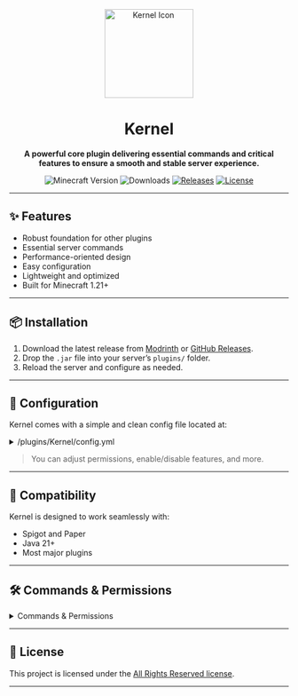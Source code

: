 <div align="center">

<a href="https://modrinth.com/plugin/kernel/" target="_blank" title="Kernel on Modrinth">
  <img width="160px" alt="Kernel Icon" src="https://cdn.modrinth.com/data/cached_images/86832cb77c5fbd391f7c7018f3e8369baf08ed9c.png">
</a>

<a name="readme-top"></a>

# Kernel

**A powerful core plugin delivering essential commands and critical features to ensure a smooth and stable server
experience.**

![Minecraft Version][minecraft_version_img]
![Downloads][downloads_img]
[![Releases][releases_img]][releases_url]
[![License][repo_license_img]][repo_license_url]

</div>

---

## ✨ Features

- Robust foundation for other plugins
- Essential server commands
- Performance-oriented design
- Easy configuration
- Lightweight and optimized
- Built for Minecraft 1.21+

---

## 📦 Installation

1. Download the latest release from [Modrinth](https://modrinth.com/project/kernel#download)
   or [GitHub Releases][releases_url].
2. Drop the `.jar` file into your server’s `plugins/` folder.
3. Reload the server and configure as needed.

---

## 📁 Configuration

Kernel comes with a simple and clean config file located at:

<details>
<summary>/plugins/Kernel/config.yml</summary>

```yaml
## Kernel Configuration
```

</details>

> You can adjust permissions, enable/disable features, and more.

---

## 🧩 Compatibility

Kernel is designed to work seamlessly with:

* Spigot and Paper
* Java 21+
* Most major plugins

---

## 🛠️ Commands & Permissions

<details>
<summary>Commands & Permissions</summary>

| Command                | Description                                   | Permission                   |
|------------------------|-----------------------------------------------|------------------------------|
| `/kernel`              | Main command info/help.                       | `kernel.command.main`        |
| `/kernel help`         | Commands list.                                | `kernel.command.main.help`   |
| `/kernel reload`       | Reloads configuration.                        | `kernel.command.main.reload` |
| `/heal [player]`       | Heals a player to full health.                | `kernel.admin.heal`          |
| `/feed [player]`       | Fills a player's hunger to max.               | `kernel.admin.feed`          |
| `/fly [player]`        | Toggles flight mode.                          | `kernel.admin.fly`           |
| `/vanish [player]`     | Toggles vanish mode.                          | `kernel.admin.vanish`        |
| `/god [player]`        | Toggles god mode.                             | `kernel.admin.god`           |
| `/hat [player]`        | Puts the item in your hand on your head.      | `kernel.admin.hat`           |
| `/whois <player>`      | Displays detailed information about a player. | `kernel.admin.whois`         |
| `/broadcast <message>` | Sends a message to the entire server.         | `kernel.admin.broadcast`     |
| `/adminchat <msg>`     | Sends a message to admin chat.                | `kernel.admin.adminchat`     |
| `/freeze [player]`     | Freezes a player, preventing all actions.     | `kernel.admin.freeze`        |
| `/clearchat`           | Clears chat for all players.                  | `kernel.admin.clearchat`     |
| `/invsee <player>`     | Views another player's inventory.             | `kernel.admin.invsee`        |
| `/equsee <player>`     | Views another player's armors and offhand.    | `kernel.admin.equsee`        |
| `/endersee [player]`   | Views another player's ender chest.           | `kernel.admin.endersee`      |
| `/ping [player]`       | Checks connection latency.                    | `kernel.utility.ping`        |
| `/afk`                 | Toggles AFK status.                           | `kernel.utility.afk`         |

</details>

---

## 📃 License

This project is licensed under the [All Rights Reserved license][repo_license_url].

---

[downloads_img]: https://img.shields.io/modrinth/dt/kernel?color=default

[releases_img]: https://img.shields.io/github/v/release/Lightre/kernel?color=aqua

[releases_url]: https://github.com/Lightre/kernel/releases

[repo_license_img]: https://img.shields.io/badge/license-ARR-yellow.svg

[repo_license_url]: https://github.com/Lightre/kernel/blob/main/LICENSE

[minecraft_version_img]: https://img.shields.io/badge/minecraft-1.21x-green.svg